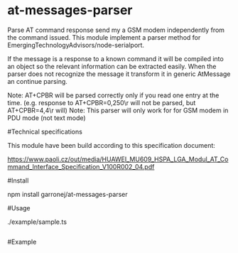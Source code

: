 # at-messages-parser

Parse AT command response send my a GSM modem independently from the command issued.
This module implement a parser method for EmergingTechnologyAdvisors/node-serialport.

If the message is a response to a known command it will be compiled into an object
so the relevant information can be extracted easily.
When the parser does not recognize the message it transform it in generic
AtMessage an continue parsing.




Note: AT+CPBR will be parsed correctly only if you read one entry at the time.
(e.g. response to AT+CPBR=0,250\r will not be parsed, but AT+CPBR=4,4\r will)
Note: This parser will only work for for GSM modem in PDU mode (not text mode)


#Technical specifications

This module have been build according to this specification document:

https://www.paoli.cz/out/media/HUAWEI_MU609_HSPA_LGA_Modul_AT_Command_Interface_Specification_V100R002_04.pdf

#Install 

npm install garronej/at-messages-parser

#Usage

./example/sample.ts

```` JavaScript
````

#Example

````JavaScript
````
